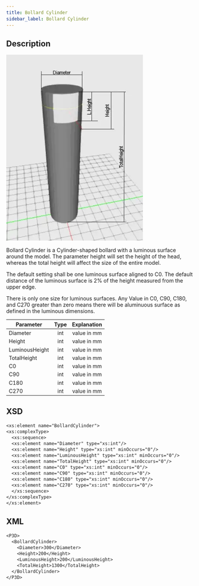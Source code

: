 ```yaml
---
title: Bollard Cylinder
sidebar_label: Bollard Cylinder
---
```


## Description

![Bollard Cylinder](/img/docs/geometry/parametric/bollard-cylinder.webp)

Bollard Cylinder is a Cylinder-shaped bollard with a luminous surface around the model. The parameter height will set the height of the head, whereas the total height will affect the size of the entire model.

The default setting shall be one luminous surface aligned to C0. The default distance of the luminous surface is 2% of the height measured from the upper edge.

There is only one size for luminous surfaces. Any Value in C0, C90, C180, and C270 greater than zero means there will be aluminuous surface as defined in the luminous dimensions.

| Parameter      | Type | Explanation |
| -------------- | :--: | :---------: |
| Diameter       | int  | value in mm |
| Height         | int  | value in mm |
| LuminousHeight | int  | value in mm |
| TotalHeight    | int  | value in mm |
| C0             | int  | value in mm |
| C90            | int  | value in mm |
| C180           | int  | value in mm |
| C270           | int  | value in mm |

## XSD

    <xs:element name="BollardCylinder">
    <xs:complexType>
      <xs:sequence>
      <xs:element name="Diameter" type="xs:int"/>
      <xs:element name="Height" type="xs:int" minOccurs="0"/>
      <xs:element name="LuminousHeight" type="xs:int" minOccurs="0"/>
      <xs:element name="TotalHeight" type="xs:int" minOccurs="0"/>
      <xs:element name="C0" type="xs:int" minOccurs="0"/>
      <xs:element name="C90" type="xs:int" minOccurs="0"/>
      <xs:element name="C180" type="xs:int" minOccurs="0"/>
      <xs:element name="C270" type="xs:int" minOccurs="0"/>
      </xs:sequence>
    </xs:complexType>
    </xs:element>

## XML

    <P3D>
      <BollardCylinder>
        <Diameter>300</Diameter>
        <Height>200</Height>
        <LuminousHeight>200</LuminousHeight>
        <TotalHeight>1300</TotalHeight>
      </BollardCylinder>
    </P3D>
